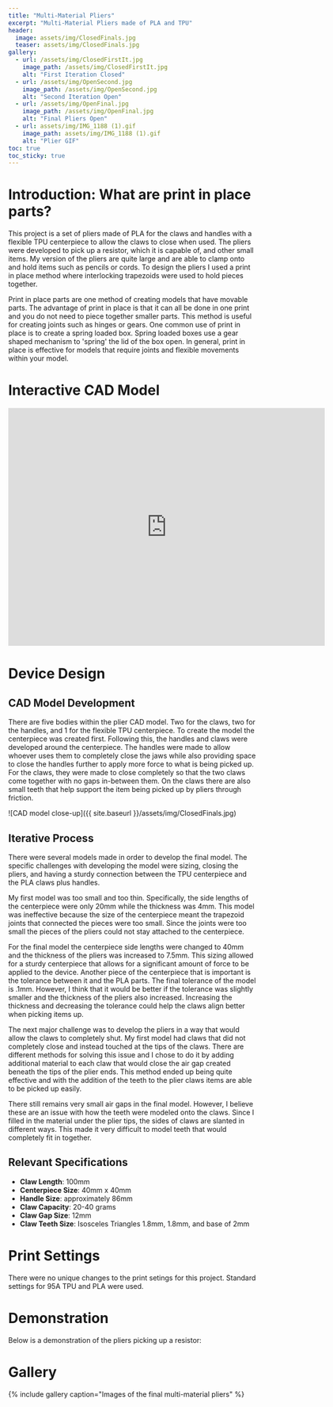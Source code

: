 ```yaml
---
title: "Multi-Material Pliers"
excerpt: "Multi-Material Pliers made of PLA and TPU"
header:
  image: assets/img/ClosedFinals.jpg
  teaser: assets/img/ClosedFinals.jpg
gallery:
  - url: /assets/img/ClosedFirstIt.jpg
    image_path: /assets/img/ClosedFirstIt.jpg
    alt: "First Iteration Closed"
  - url: /assets/img/OpenSecond.jpg
    image_path: /assets/img/OpenSecond.jpg
    alt: "Second Iteration Open"
  - url: /assets/img/OpenFinal.jpg
    image_path: /assets/img/OpenFinal.jpg
    alt: "Final Pliers Open"
  - url: assets/img/IMG_1188 (1).gif
    image_path: assets/img/IMG_1188 (1).gif
    alt: "Plier GIF"
toc: true
toc_sticky: true
---
```


# Introduction: What are print in place parts?
This project is a set of pliers made of PLA for the claws and handles with a flexible TPU centerpiece to allow the claws to close when used. The pliers were developed to pick up a resistor, which it is capable of, and other small items. My version of the pliers are quite large and are able to clamp onto and hold items such as pencils or cords. To design the pliers I used a print in place method where interlocking trapezoids were used to hold pieces together.

Print in place parts are one method of creating models that have movable parts. The advantage of print in place is that it can all be done in one print and you do not need to piece together smaller parts. This method is useful for creating joints such as hinges or gears. One common use of print in place is to create a spring loaded box. Spring loaded boxes use a gear shaped mechanism to 'spring' the lid of the box open. In general, print in place is effective for models that require joints and flexible movements within your model.

# Interactive CAD Model
<div class="embed-container">
  <iframe src="https://a360.co/41PBXds" width="640" height="480" allowfullscreen="true" webkitallowfullscreen="true" mozallowfullscreen="true" frameborder="0"></iframe>
</div>

# Device Design

## CAD Model Development
There are five bodies within the plier CAD model. Two for the claws, two for the handles, and 1 for the flexible TPU centerpiece. To create the model the centerpiece was created first. Following this, the handles and claws were developed around the centerpiece. The handles were made to allow whoever uses them to completely close the jaws while also providing space to close the handles further to apply more force to what is being picked up. For the claws, they were made to close completely so that the two claws come together with no gaps in-between them. On the claws there are also small teeth that help support the item being picked up by pliers through friction.

![CAD model close-up]({{ site.baseurl }}/assets/img/ClosedFinals.jpg)

## Iterative Process
There were several models made in order to develop the final model. The specific challenges with developing the model were sizing, closing the pliers, and having a sturdy connection between the TPU centerpiece and the PLA claws plus handles.

My first model was too small and too thin. Specifically, the side lengths of the centerpiece were only 20mm while the thickness was 4mm. This model was ineffective because the size of the centerpiece meant the trapezoid joints that connected the pieces were too small. Since the joints were too small the pieces of the pliers could not stay attached to the centerpiece.



For the final model the centerpiece side lengths were changed to 40mm and the thickness of the pliers was increased to 7.5mm. This sizing allowed for a sturdy centerpiece that allows for a significant amount of force to be applied to the device. Another piece of the centerpiece that is important is the tolerance between it and the PLA parts. The final tolerance of the model is .1mm. However, I think that it would be better if the tolerance was slightly smaller and the thickness of the pliers also increased. Increasing the thickness and decreasing the tolerance could help the claws align better when picking items up.



The next major challenge was to develop the pliers in a way that would allow the claws to completely shut. My first model had claws that did not completely close and instead touched at the tips of the claws. There are different methods for solving this issue and I chose to do it by adding additional material to each claw that would close the air gap created beneath the tips of the plier ends. This method ended up being quite effective and with the addition of the teeth to the plier claws items are able to be picked up easily.

There still remains very small air gaps in the final model. However, I believe these are an issue with how the teeth were modeled onto the claws. Since I filled in the material under the plier tips, the sides of claws are slanted in different ways. This made it very difficult to model teeth that would completely fit in together.


## Relevant Specifications
- **Claw Length**: 100mm
- **Centerpiece Size**: 40mm x 40mm
- **Handle Size**: approximately 86mm
- **Claw Capacity**: 20-40 grams
- **Claw Gap Size**: 12mm
- **Claw Teeth Size**: Isosceles Triangles 1.8mm, 1.8mm, and base of 2mm

# Print Settings
There were no unique changes to the print setings for this project. Standard settings for 95A TPU and PLA were used. 

# Demonstration
Below is a demonstration of the pliers picking up a resistor:



# Gallery
{% include gallery caption="Images of the final multi-material pliers" %}
